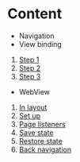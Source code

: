 # Content
- Navigation
- View binding
 1. [Step 1](https://github.com/RenatSayf/AndroidCheatSheet/blob/master/app/build.gradle#:~:text=TODO%20VIewBinding%20Step%201)
 2. [Step 2](https://github.com/RenatSayf/AndroidCheatSheet/blob/master/app/src/main/java/com/renatsayf/androidcheatsheet/ui/home/ReadmeFragment.kt#:~:text=TODO%20VIewBinding%20Step%202)
 3. [Step 3](https://github.com/RenatSayf/AndroidCheatSheet/blob/master/app/src/main/java/com/renatsayf/androidcheatsheet/ui/home/ReadmeFragment.kt#:~:text=TODO%20VIewBinding%20Step%203%20%2D%20Done)
- WebView
 1. [In layout](https://github.com/RenatSayf/AndroidCheatSheet/blob/master/app/src/main/res/layout/fragment_readme.xml#:~:text=TODO%20WebView%20%2D%20in%20layout)
 2. [Set up](https://github.com/RenatSayf/AndroidCheatSheet/blob/master/app/src/main/java/com/renatsayf/androidcheatsheet/ui/home/ReadmeFragment.kt#:~:text=region%20TODO%20WebView%20%2D%20setup)
 3. [Page listeners](https://github.com/RenatSayf/AndroidCheatSheet/blob/master/app/src/main/java/com/renatsayf/androidcheatsheet/ui/home/ReadmeFragment.kt#:~:text=TODO%20WebView%20%2D%20Page%20listeners)
 4. [Save state](https://github.com/RenatSayf/AndroidCheatSheet/blob/master/app/src/main/java/com/renatsayf/androidcheatsheet/ui/home/ReadmeFragment.kt#:~:text=TODO%20WebView%20%2D%20save%20state)
 5. [Restore state](https://github.com/RenatSayf/AndroidCheatSheet/blob/master/app/src/main/java/com/renatsayf/androidcheatsheet/ui/home/ReadmeFragment.kt#:~:text=TODO%20WebView%20%2D%20Restore%20state)
 6. [Back navigation](https://github.com/RenatSayf/AndroidCheatSheet/blob/master/app/src/main/java/com/renatsayf/androidcheatsheet/ui/home/ReadmeFragment.kt#:~:text=TODO%20WebView%20%2D%20navigation)
